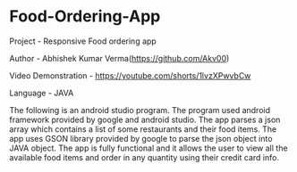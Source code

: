 # Food-Ordering-App
Project - Responsive Food ordering app

Author - Abhishek Kumar Verma(https://github.com/Akv00)

Video Demonstration - https://youtube.com/shorts/1lvzXPwvbCw

Language - JAVA

The following is an android studio program. The program used android framework provided by google and android studio. The app parses a json array which contains a list of some restaurants and their food items. The app uses GSON library provided by google to parse the json object into JAVA object. The app is fully functional and it allows the user to view all the available food items and order in any quantity using their credit card info.
